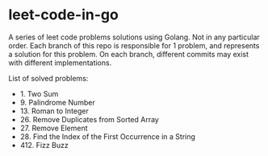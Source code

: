 # leet-code-in-go
A series of leet code problems solutions using Golang. Not in any particular order.
Each branch of this repo is responsible for 1 problem, and represents a solution for this problem.
On each branch, different commits may exist with different implementations.

List of solved problems:

- 1\. Two Sum
- 9\. Palindrome Number
- 13\. Roman to Integer
- 26\. Remove Duplicates from Sorted Array
- 27\. Remove Element
- 28\. Find the Index of the First Occurrence in a String
- 412\. Fizz Buzz
